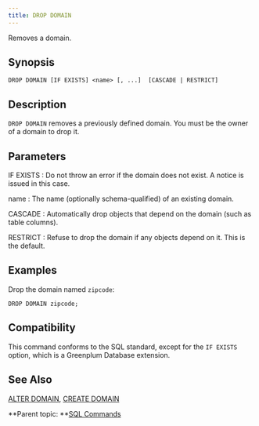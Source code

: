 ```yaml
---
title: DROP DOMAIN 
---
```


Removes a domain.

## <a id="section2"></a>Synopsis 

``` {#sql_command_synopsis}
DROP DOMAIN [IF EXISTS] <name> [, ...]  [CASCADE | RESTRICT]
```

## <a id="section3"></a>Description 

`DROP DOMAIN` removes a previously defined domain. You must be the owner of a domain to drop it.

## <a id="section4"></a>Parameters 

IF EXISTS
:   Do not throw an error if the domain does not exist. A notice is issued in this case.

name
:   The name \(optionally schema-qualified\) of an existing domain.

CASCADE
:   Automatically drop objects that depend on the domain \(such as table columns\).

RESTRICT
:   Refuse to drop the domain if any objects depend on it. This is the default.

## <a id="section5"></a>Examples 

Drop the domain named `zipcode`:

```
DROP DOMAIN zipcode;
```

## <a id="section6"></a>Compatibility 

This command conforms to the SQL standard, except for the `IF EXISTS` option, which is a Greenplum Database extension.

## <a id="section7"></a>See Also 

[ALTER DOMAIN](ALTER_DOMAIN.html), [CREATE DOMAIN](CREATE_DOMAIN.html)

**Parent topic: **[SQL Commands](../sql_commands/sql_ref.html)

